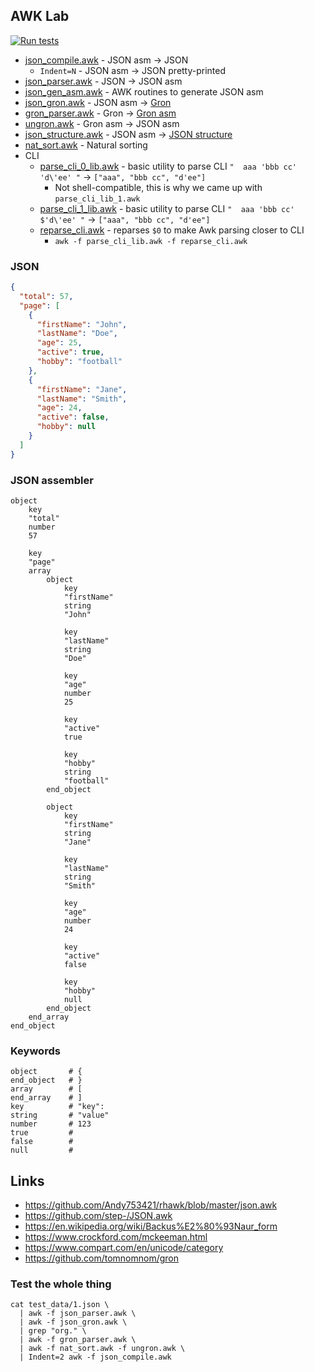## AWK Lab

[![Run tests](https://github.com/xonixx/awk_lab/actions/workflows/run-tests.yml/badge.svg)](https://github.com/xonixx/awk_lab/actions/workflows/run-tests.yml)

- [json_compile.awk](json_compile.awk) - JSON asm → JSON
    - `Indent=N` - JSON asm → JSON pretty-printed
- [json_parser.awk](json_parser.awk) - JSON → JSON asm
- [json_gen_asm.awk](json_gen_asm.awk) - AWK routines to generate JSON asm
- [json_gron.awk](json_gron.awk) - JSON asm → [Gron](gron_asm.md)
- [gron_parser.awk](gron_parser.awk) - Gron → [Gron asm](gron_asm.md#gron-asm)
- [ungron.awk](ungron.awk) - Gron asm → JSON asm 
- [json_structure.awk](json_structure.awk) - JSON asm → [JSON structure](https://news.ycombinator.com/item?id=25009263)
- [nat_sort.awk](nat_sort.awk) - Natural sorting
- CLI
  - [parse_cli_0_lib.awk](parse_cli_0_lib.awk) - basic utility to parse CLI `"  aaa 'bbb cc'  'd\'ee' "` -> `["aaa", "bbb cc", "d'ee"]`
    - Not shell-compatible, this is why we came up with `parse_cli_lib_1.awk` 
  - [parse_cli_1_lib.awk](parse_cli_1_lib.awk) - basic utility to parse CLI `"  aaa 'bbb cc'  $'d\'ee' "` -> `["aaa", "bbb cc", "d'ee"]`
  - [reparse_cli.awk](reparse_cli.awk) - reparses `$0` to make Awk parsing closer to CLI
    - `awk -f parse_cli_lib.awk -f reparse_cli.awk`
   
### JSON
```json
{
  "total": 57,
  "page": [
    {
      "firstName": "John",
      "lastName": "Doe",
      "age": 25,
      "active": true,
      "hobby": "football"
    },
    {
      "firstName": "Jane",
      "lastName": "Smith",
      "age": 24,
      "active": false,
      "hobby": null
    }
  ]
}
```
        
### JSON assembler
```
object
    key
    "total"
    number
    57

    key
    "page"
    array
        object
            key
            "firstName"
            string
            "John"

            key
            "lastName"
            string
            "Doe"

            key
            "age"
            number
            25

            key
            "active"
            true

            key
            "hobby"
            string
            "football"
        end_object

        object
            key
            "firstName"
            string
            "Jane"

            key
            "lastName"
            string
            "Smith"

            key
            "age"
            number
            24

            key
            "active"
            false

            key
            "hobby"
            null
        end_object
    end_array
end_object
```

### Keywords

```
object       # {
end_object   # }
array        # [
end_array    # ]
key          # "key":
string       # "value"
number       # 123
true         # 
false        # 
null         # 
```

## Links

- https://github.com/Andy753421/rhawk/blob/master/json.awk
- https://github.com/step-/JSON.awk
- https://en.wikipedia.org/wiki/Backus%E2%80%93Naur_form
- https://www.crockford.com/mckeeman.html
- https://www.compart.com/en/unicode/category
- https://github.com/tomnomnom/gron

### Test the whole thing

```shell
cat test_data/1.json \
  | awk -f json_parser.awk \
  | awk -f json_gron.awk \
  | grep "org." \
  | awk -f gron_parser.awk \
  | awk -f nat_sort.awk -f ungron.awk \
  | Indent=2 awk -f json_compile.awk 
```